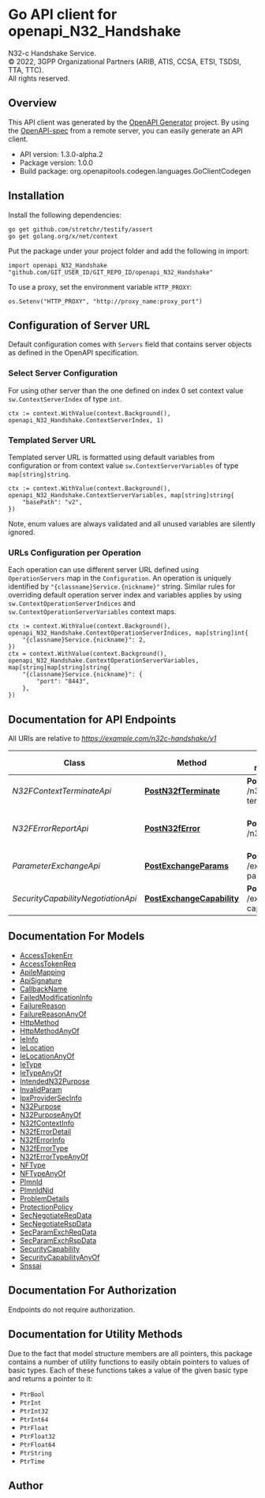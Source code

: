 # Go API client for openapi_N32_Handshake

N32-c Handshake Service.  
© 2022, 3GPP Organizational Partners (ARIB, ATIS, CCSA, ETSI, TSDSI, TTA, TTC).  
All rights reserved.


## Overview
This API client was generated by the [OpenAPI Generator](https://openapi-generator.tech) project.  By using the [OpenAPI-spec](https://www.openapis.org/) from a remote server, you can easily generate an API client.

- API version: 1.3.0-alpha.2
- Package version: 1.0.0
- Build package: org.openapitools.codegen.languages.GoClientCodegen

## Installation

Install the following dependencies:

```shell
go get github.com/stretchr/testify/assert
go get golang.org/x/net/context
```

Put the package under your project folder and add the following in import:

```golang
import openapi_N32_Handshake "github.com/GIT_USER_ID/GIT_REPO_ID/openapi_N32_Handshake"
```

To use a proxy, set the environment variable `HTTP_PROXY`:

```golang
os.Setenv("HTTP_PROXY", "http://proxy_name:proxy_port")
```

## Configuration of Server URL

Default configuration comes with `Servers` field that contains server objects as defined in the OpenAPI specification.

### Select Server Configuration

For using other server than the one defined on index 0 set context value `sw.ContextServerIndex` of type `int`.

```golang
ctx := context.WithValue(context.Background(), openapi_N32_Handshake.ContextServerIndex, 1)
```

### Templated Server URL

Templated server URL is formatted using default variables from configuration or from context value `sw.ContextServerVariables` of type `map[string]string`.

```golang
ctx := context.WithValue(context.Background(), openapi_N32_Handshake.ContextServerVariables, map[string]string{
	"basePath": "v2",
})
```

Note, enum values are always validated and all unused variables are silently ignored.

### URLs Configuration per Operation

Each operation can use different server URL defined using `OperationServers` map in the `Configuration`.
An operation is uniquely identified by `"{classname}Service.{nickname}"` string.
Similar rules for overriding default operation server index and variables applies by using `sw.ContextOperationServerIndices` and `sw.ContextOperationServerVariables` context maps.

```golang
ctx := context.WithValue(context.Background(), openapi_N32_Handshake.ContextOperationServerIndices, map[string]int{
	"{classname}Service.{nickname}": 2,
})
ctx = context.WithValue(context.Background(), openapi_N32_Handshake.ContextOperationServerVariables, map[string]map[string]string{
	"{classname}Service.{nickname}": {
		"port": "8443",
	},
})
```

## Documentation for API Endpoints

All URIs are relative to *https://example.com/n32c-handshake/v1*

Class | Method | HTTP request | Description
------------ | ------------- | ------------- | -------------
*N32FContextTerminateApi* | [**PostN32fTerminate**](docs/N32FContextTerminateApi.md#postn32fterminate) | **Post** /n32f-terminate | N32-f Context Terminate
*N32FErrorReportApi* | [**PostN32fError**](docs/N32FErrorReportApi.md#postn32ferror) | **Post** /n32f-error | N32-f Error Reporting Procedure
*ParameterExchangeApi* | [**PostExchangeParams**](docs/ParameterExchangeApi.md#postexchangeparams) | **Post** /exchange-params | Parameter Exchange
*SecurityCapabilityNegotiationApi* | [**PostExchangeCapability**](docs/SecurityCapabilityNegotiationApi.md#postexchangecapability) | **Post** /exchange-capability | Security Capability Negotiation


## Documentation For Models

 - [AccessTokenErr](docs/AccessTokenErr.md)
 - [AccessTokenReq](docs/AccessTokenReq.md)
 - [ApiIeMapping](docs/ApiIeMapping.md)
 - [ApiSignature](docs/ApiSignature.md)
 - [CallbackName](docs/CallbackName.md)
 - [FailedModificationInfo](docs/FailedModificationInfo.md)
 - [FailureReason](docs/FailureReason.md)
 - [FailureReasonAnyOf](docs/FailureReasonAnyOf.md)
 - [HttpMethod](docs/HttpMethod.md)
 - [HttpMethodAnyOf](docs/HttpMethodAnyOf.md)
 - [IeInfo](docs/IeInfo.md)
 - [IeLocation](docs/IeLocation.md)
 - [IeLocationAnyOf](docs/IeLocationAnyOf.md)
 - [IeType](docs/IeType.md)
 - [IeTypeAnyOf](docs/IeTypeAnyOf.md)
 - [IntendedN32Purpose](docs/IntendedN32Purpose.md)
 - [InvalidParam](docs/InvalidParam.md)
 - [IpxProviderSecInfo](docs/IpxProviderSecInfo.md)
 - [N32Purpose](docs/N32Purpose.md)
 - [N32PurposeAnyOf](docs/N32PurposeAnyOf.md)
 - [N32fContextInfo](docs/N32fContextInfo.md)
 - [N32fErrorDetail](docs/N32fErrorDetail.md)
 - [N32fErrorInfo](docs/N32fErrorInfo.md)
 - [N32fErrorType](docs/N32fErrorType.md)
 - [N32fErrorTypeAnyOf](docs/N32fErrorTypeAnyOf.md)
 - [NFType](docs/NFType.md)
 - [NFTypeAnyOf](docs/NFTypeAnyOf.md)
 - [PlmnId](docs/PlmnId.md)
 - [PlmnIdNid](docs/PlmnIdNid.md)
 - [ProblemDetails](docs/ProblemDetails.md)
 - [ProtectionPolicy](docs/ProtectionPolicy.md)
 - [SecNegotiateReqData](docs/SecNegotiateReqData.md)
 - [SecNegotiateRspData](docs/SecNegotiateRspData.md)
 - [SecParamExchReqData](docs/SecParamExchReqData.md)
 - [SecParamExchRspData](docs/SecParamExchRspData.md)
 - [SecurityCapability](docs/SecurityCapability.md)
 - [SecurityCapabilityAnyOf](docs/SecurityCapabilityAnyOf.md)
 - [Snssai](docs/Snssai.md)


## Documentation For Authorization

 Endpoints do not require authorization.


## Documentation for Utility Methods

Due to the fact that model structure members are all pointers, this package contains
a number of utility functions to easily obtain pointers to values of basic types.
Each of these functions takes a value of the given basic type and returns a pointer to it:

* `PtrBool`
* `PtrInt`
* `PtrInt32`
* `PtrInt64`
* `PtrFloat`
* `PtrFloat32`
* `PtrFloat64`
* `PtrString`
* `PtrTime`

## Author




